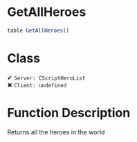 # GetAllHeroes
```js	
table GetAllHeroes()
```
# Class
✔ `Server: CScriptHeroList`  
✖ `Client: undefined`  

# Function Description
Returns all the heroes in the world
